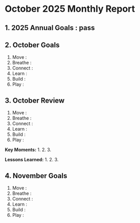 # October 2025 Monthly Report

## 1. 2025 Annual Goals : pass

## 2. October Goals

1. Move :
2. Breathe :
3. Connect :
4. Learn :
5. Build :
6. Play :
   
## 3. October Review

1. Move :
2. Breathe :
3. Connect :
4. Learn :
5. Build :
6. Play :


**Key Moments:**
1.
2.
3.

**Lessons Learned:**
1.
2.
3.

## 4. November Goals

1. Move :
2. Breathe :
3. Connect :
4. Learn :
5. Build :
6. Play :
